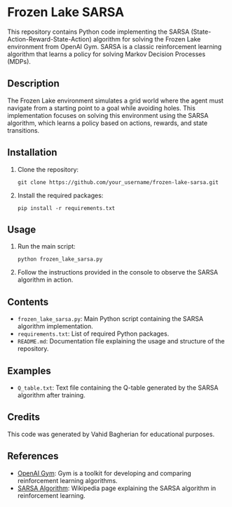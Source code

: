 <!DOCTYPE html>
<html lang="en">
<head>
  <meta charset="UTF-8">
  <meta name="viewport" content="width=device-width, initial-scale=1.0">
  <title>Frozen Lake SARSA</title>
</head>
<body>

  <h1>Frozen Lake SARSA</h1>

  <p>This repository contains Python code implementing the SARSA (State-Action-Reward-State-Action) algorithm for solving the Frozen Lake environment from OpenAI Gym. SARSA is a classic reinforcement learning algorithm that learns a policy for solving Markov Decision Processes (MDPs).</p>

  <h2>Description</h2>

  <p>The Frozen Lake environment simulates a grid world where the agent must navigate from a starting point to a goal while avoiding holes. This implementation focuses on solving this environment using the SARSA algorithm, which learns a policy based on actions, rewards, and state transitions.</p>

  <h2>Installation</h2>

  <ol>
    <li>Clone the repository:
      <pre><code>git clone https://github.com/your_username/frozen-lake-sarsa.git</code></pre>
    </li>
    <li>Install the required packages:
      <pre><code>pip install -r requirements.txt</code></pre>
    </li>
  </ol>

  <h2>Usage</h2>

  <ol>
    <li>Run the main script:
      <pre><code>python frozen_lake_sarsa.py</code></pre>
    </li>
    <li>Follow the instructions provided in the console to observe the SARSA algorithm in action.</li>
  </ol>

  <h2>Contents</h2>

  <ul>
    <li><code>frozen_lake_sarsa.py</code>: Main Python script containing the SARSA algorithm implementation.</li>
    <li><code>requirements.txt</code>: List of required Python packages.</li>
    <li><code>README.md</code>: Documentation file explaining the usage and structure of the repository.</li>
  </ul>

  <h2>Examples</h2>

  <ul>
    <li><code>Q_table.txt</code>: Text file containing the Q-table generated by the SARSA algorithm after training.</li>
  </ul>

  <h2>Credits</h2>

  <p>This code was generated by Vahid Bagherian for educational purposes.</p>

  <h2>References</h2>

  <ul>
    <li><a href="https://gym.openai.com/](https://gymnasium.farama.org/environments/toy_text/frozen_lake/)">OpenAI Gym</a>: Gym is a toolkit for developing and comparing reinforcement learning algorithms.</li>
    <li><a href="https://en.wikipedia.org/wiki/State-action-reward-state-action">SARSA Algorithm</a>: Wikipedia page explaining the SARSA algorithm in reinforcement learning.</li>
  </ul>

</body>
</html>
